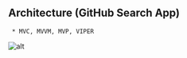 ## Architecture (GitHub Search App)

     * MVC, MVVM, MVP, VIPER
![alt](https://github.com/hy-sean/Architecture/Jan-19-2019%2020-29-39.gif?raw=true)